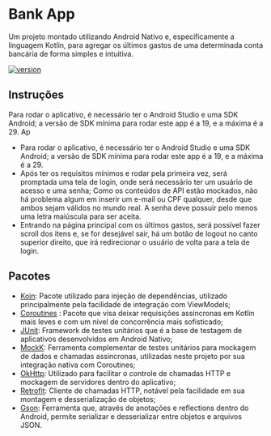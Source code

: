 # Bank App

Um projeto montado utilizando Android Nativo e, especificamente a linguagem Kotlin, para agregar os últimos gastos de uma determinada conta bancária de forma simples e intuitiva.

[![version](https://img.shields.io/badge/Kotlin-v1.3.72-red.svg)](https://semver.org) 

## Instruções
Para rodar o aplicativo, é necessário ter o Android Studio e uma SDK Android; a versão de SDK mínima para rodar este app é a 19, e a máxima é a 29. Ap

 - Para rodar o aplicativo, é necessário ter o Android Studio e uma SDK Android; a versão de SDK mínima para rodar este app é a 19, e a máxima é a 29. 
 - Após ter os requisitos mínimos e rodar pela primeira vez, será promptada uma tela de login, onde será necessário ter um usuário de acesso e uma senha; Como os conteúdos de API estão mockados, não há problema algum em inserir um e-mail ou CPF qualquer, desde que ambos sejam válidos no mundo real. A senha deve possuir pelo menos uma letra maiúscula para ser aceita.
 - Entrando na página principal com os últimos gastos, será possível fazer scroll dos itens e, se for desejável sair, há um botão de logout no canto superior direito, que irá redirecionar o usuário de volta para a tela de login.
## Pacotes
 - [Koin](https://insert-koin.io/): Pacote utilizado para injeção de dependências, utilizado principalmente pela facilidade de integração com ViewModels;
 - [Coroutines](https://kotlinlang.org/docs/reference/coroutines-overview.html) : Pacote que visa deixar requisições assíncronas em Kotlin mais leves e com um nível de concorrência mais sofisticado;
 - [JUnit](https://junit.org/junit5/): Framework de testes unitários que é a base de testagem de aplicativos desenvolvidos em Android Nativo;
 - [MockK](https://mockk.io/): Ferramenta complementar de testes unitários para mockagem de dados e chamadas assíncronas, utilizadas neste projeto por sua integração nativa com Coroutines;
 - [OkHttp](https://square.github.io/okhttp/): Utilizado para facilitar o controle de chamadas HTTP e mockagem de servidores dentro do aplicativo;
 - [Retrofit](https://square.github.io/retrofit/): Cliente de chamadas HTTP, notável pela facilidade em sua montagem e desserialização de objetos;
 - [Gson](https://github.com/google/gson): Ferramenta que, através de anotações e reflections dentro do Android, permite serializar e desserializar entre objetos e arquivos JSON.
